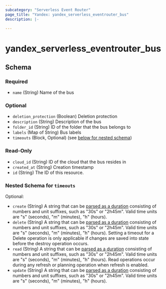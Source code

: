 ```yaml
---
subcategory: "Serverless Event Router"
page_title: "Yandex: yandex_serverless_eventrouter_bus"
description: |-
  
---
```


# yandex_serverless_eventrouter_bus

<!-- schema generated by tfplugindocs -->
## Schema

### Required

- `name` (String) Name of the bus

### Optional

- `deletion_protection` (Boolean) Deletion protection
- `description` (String) Description of the bus
- `folder_id` (String) ID of the folder that the bus belongs to
- `labels` (Map of String) Bus labels
- `timeouts` (Block, Optional) (see [below for nested schema](#nestedblock--timeouts))

### Read-Only

- `cloud_id` (String) ID of the cloud that the bus resides in
- `created_at` (String) Creation timestamp
- `id` (String) The ID of this resource.

<a id="nestedblock--timeouts"></a>
### Nested Schema for `timeouts`

Optional:

- `create` (String) A string that can be [parsed as a duration](https://pkg.go.dev/time#ParseDuration) consisting of numbers and unit suffixes, such as "30s" or "2h45m". Valid time units are "s" (seconds), "m" (minutes), "h" (hours).
- `delete` (String) A string that can be [parsed as a duration](https://pkg.go.dev/time#ParseDuration) consisting of numbers and unit suffixes, such as "30s" or "2h45m". Valid time units are "s" (seconds), "m" (minutes), "h" (hours). Setting a timeout for a Delete operation is only applicable if changes are saved into state before the destroy operation occurs.
- `read` (String) A string that can be [parsed as a duration](https://pkg.go.dev/time#ParseDuration) consisting of numbers and unit suffixes, such as "30s" or "2h45m". Valid time units are "s" (seconds), "m" (minutes), "h" (hours). Read operations occur during any refresh or planning operation when refresh is enabled.
- `update` (String) A string that can be [parsed as a duration](https://pkg.go.dev/time#ParseDuration) consisting of numbers and unit suffixes, such as "30s" or "2h45m". Valid time units are "s" (seconds), "m" (minutes), "h" (hours).